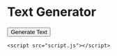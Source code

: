 <!DOCTYPE html>
<html lang="en">
<head>
    <meta charset="UTF-8">
    <meta name="viewport" content="width=device-width, initial-scale=1.0">
    <title>Text Generator</title>
    <link rel="stylesheet" href="styles.css"> <!-- Optional for styling -->
</head>
<body>
    <h1>Text Generator</h1>
    <button id="generateButton">Generate Text</button>
    <p id="result"></p>

    <script src="script.js"></script>
</body>
</html>
